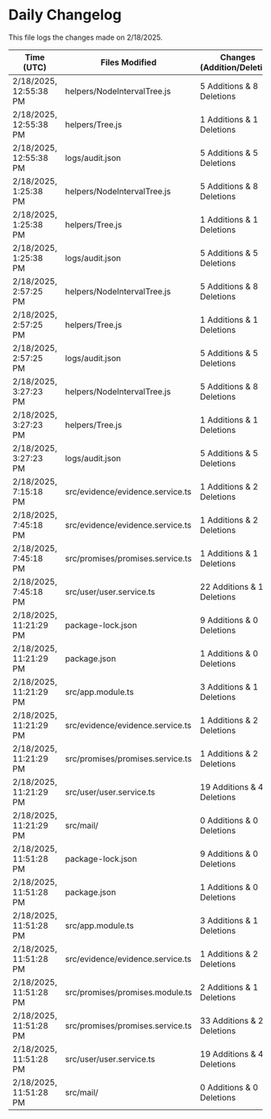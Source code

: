 # Daily Changelog

This file logs the changes made on 2/18/2025.

| Time (UTC)             | Files Modified                    | Changes (Addition/Deletion) |
|------------------------|-----------------------------------|-----------------------------|
| 2/18/2025, 12:55:38 PM | helpers/NodeIntervalTree.js | 5 Additions & 8 Deletions |
| 2/18/2025, 12:55:38 PM | helpers/Tree.js | 1 Additions & 1 Deletions |
| 2/18/2025, 12:55:38 PM | logs/audit.json | 5 Additions & 5 Deletions |
| 2/18/2025, 1:25:38 PM | helpers/NodeIntervalTree.js | 5 Additions & 8 Deletions|
| 2/18/2025, 1:25:38 PM | helpers/Tree.js | 1 Additions & 1 Deletions|
| 2/18/2025, 1:25:38 PM | logs/audit.json | 5 Additions & 5 Deletions|
| 2/18/2025, 2:57:25 PM | helpers/NodeIntervalTree.js | 5 Additions & 8 Deletions|
| 2/18/2025, 2:57:25 PM | helpers/Tree.js | 1 Additions & 1 Deletions|
| 2/18/2025, 2:57:25 PM | logs/audit.json | 5 Additions & 5 Deletions|
| 2/18/2025, 3:27:23 PM | helpers/NodeIntervalTree.js | 5 Additions & 8 Deletions|
| 2/18/2025, 3:27:23 PM | helpers/Tree.js | 1 Additions & 1 Deletions|
| 2/18/2025, 3:27:23 PM | logs/audit.json | 5 Additions & 5 Deletions|
| 2/18/2025, 7:15:18 PM | src/evidence/evidence.service.ts | 1 Additions & 2 Deletions|
| 2/18/2025, 7:45:18 PM | src/evidence/evidence.service.ts | 1 Additions & 2 Deletions|
| 2/18/2025, 7:45:18 PM | src/promises/promises.service.ts | 1 Additions & 1 Deletions|
| 2/18/2025, 7:45:18 PM | src/user/user.service.ts | 22 Additions & 11 Deletions|
| 2/18/2025, 11:21:29 PM | package-lock.json | 9 Additions & 0 Deletions|
| 2/18/2025, 11:21:29 PM | package.json | 1 Additions & 0 Deletions|
| 2/18/2025, 11:21:29 PM | src/app.module.ts | 3 Additions & 1 Deletions|
| 2/18/2025, 11:21:29 PM | src/evidence/evidence.service.ts | 1 Additions & 2 Deletions|
| 2/18/2025, 11:21:29 PM | src/promises/promises.service.ts | 1 Additions & 2 Deletions|
| 2/18/2025, 11:21:29 PM | src/user/user.service.ts | 19 Additions & 47 Deletions|
| 2/18/2025, 11:21:29 PM | src/mail/ | 0 Additions & 0 Deletions|
| 2/18/2025, 11:51:28 PM | package-lock.json | 9 Additions & 0 Deletions|
| 2/18/2025, 11:51:28 PM | package.json | 1 Additions & 0 Deletions|
| 2/18/2025, 11:51:28 PM | src/app.module.ts | 3 Additions & 1 Deletions|
| 2/18/2025, 11:51:28 PM | src/evidence/evidence.service.ts | 1 Additions & 2 Deletions|
| 2/18/2025, 11:51:28 PM | src/promises/promises.module.ts | 2 Additions & 1 Deletions|
| 2/18/2025, 11:51:28 PM | src/promises/promises.service.ts | 33 Additions & 29 Deletions|
| 2/18/2025, 11:51:28 PM | src/user/user.service.ts | 19 Additions & 47 Deletions|
| 2/18/2025, 11:51:28 PM | src/mail/ | 0 Additions & 0 Deletions|
